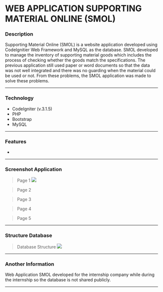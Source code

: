 # WEB APPLICATION SUPPORTING MATERIAL ONLINE (SMOL)

### Description
Supporting Material Online (SMOL) is a website application developed using CodeIgnitier Web Framework and MySQL as the database. SMOL developed to manage the inventory of supporting material goods which includes the process of checking whether the goods match the specifications. The previous application still used paper or word documents so that the data was not well integrated and there was no guarding when the material could be used or not. From these problems, the SMOL application was made to solve these problems.

----
### Technology
- CodeIgniter (v.3.1.5)
- PHP
- Bootstrap
- MySQL

----
### Features
- 

----
### Screenshot Application
> Page 1
![](https://pandao.github.io/editor.md/examples/images/8.jpg)

> Page 2

> Page 3

> Page 4

> Page 5

----
### Structure Database
> Database Structure
![](https://pandao.github.io/editor.md/examples/images/8.jpg)

----
### Another Information
Web Application SMOL developed for the internship company while during the internship so the database is not shared publicly.

----
